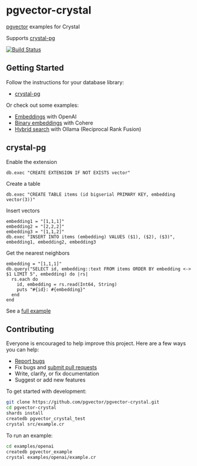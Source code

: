 # pgvector-crystal

[pgvector](https://github.com/pgvector/pgvector) examples for Crystal

Supports [crystal-pg](https://github.com/will/crystal-pg)

[![Build Status](https://github.com/pgvector/pgvector-crystal/actions/workflows/build.yml/badge.svg)](https://github.com/pgvector/pgvector-crystal/actions)

## Getting Started

Follow the instructions for your database library:

- [crystal-pg](#crystal-pg)

Or check out some examples:

- [Embeddings](examples/openai/example.cr) with OpenAI
- [Binary embeddings](examples/cohere/example.cr) with Cohere
- [Hybrid search](examples/hybrid/example.cr) with Ollama (Reciprocal Rank Fusion)

## crystal-pg

Enable the extension

```crystal
db.exec "CREATE EXTENSION IF NOT EXISTS vector"
```

Create a table

```crystal
db.exec "CREATE TABLE items (id bigserial PRIMARY KEY, embedding vector(3))"
```

Insert vectors

```crystal
embedding1 = "[1,1,1]"
embedding2 = "[2,2,2]"
embedding3 = "[1,1,2]"
db.exec "INSERT INTO items (embedding) VALUES ($1), ($2), ($3)", embedding1, embedding2, embedding3
```

Get the nearest neighbors

```crystal
embedding = "[1,1,1]"
db.query("SELECT id, embedding::text FROM items ORDER BY embedding <-> $1 LIMIT 5", embedding) do |rs|
  rs.each do
    id, embedding = rs.read(Int64, String)
    puts "#{id}: #{embedding}"
  end
end
```

See a [full example](src/example.cr)

## Contributing

Everyone is encouraged to help improve this project. Here are a few ways you can help:

- [Report bugs](https://github.com/pgvector/pgvector-crystal/issues)
- Fix bugs and [submit pull requests](https://github.com/pgvector/pgvector-crystal/pulls)
- Write, clarify, or fix documentation
- Suggest or add new features

To get started with development:

```sh
git clone https://github.com/pgvector/pgvector-crystal.git
cd pgvector-crystal
shards install
createdb pgvector_crystal_test
crystal src/example.cr
```

To run an example:

```sh
cd examples/openai
createdb pgvector_example
crystal examples/openai/example.cr
```
